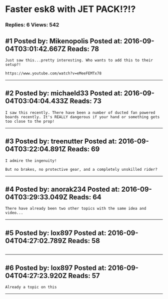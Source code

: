 # Faster esk8 with JET PACK!?!?

### Replies: 6 Views: 542

## \#1 Posted by: Mikenopolis Posted at: 2016-09-04T03:01:42.667Z Reads: 78

```
Just saw this...pretty interesting. Who wants to add this to their setup?!

https://www.youtube.com/watch?v=eMeeFEMTx78
```

---
## \#2 Posted by: michaeld33 Posted at: 2016-09-04T03:04:04.433Z Reads: 73

```
I saw this recently. There have been a number of ducted fan powered boards recently. It's REALLY dangerous if your hand or something gets too close to the prop!
```

---
## \#3 Posted by: treenutter Posted at: 2016-09-04T03:22:04.891Z Reads: 69

```
I admire the ingenuity! 

But no brakes, no protective gear, and a completely unskilled rider?
```

---
## \#4 Posted by: anorak234 Posted at: 2016-09-04T03:29:33.049Z Reads: 64

```
There have already been two other topics with the same idea and video...
```

---
## \#5 Posted by: lox897 Posted at: 2016-09-04T04:27:02.789Z Reads: 58

```

```

---
## \#6 Posted by: lox897 Posted at: 2016-09-04T04:27:23.920Z Reads: 57

```
Already a topic on this
```

---
